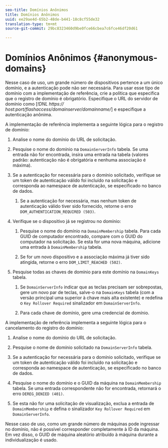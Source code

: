 ```yaml
---
seo-title: Domínios Anônimos
title: Domínios Anônimos
uuid: ee29ae4d-65b2-48de-b441-18c8cf55de32
translation-type: tm+mt
source-git-commit: 29bc8323460d9be0fce66cbea7c6fce46df20d61

---
```



# Domínios Anônimos {#anonymous-domains}

Nesse caso de uso, um grande número de dispositivos pertence a um único domínio, e a autenticação pode não ser necessária. Para usar esse tipo de domínio com a implementação de referência, crie a política que especifica que o registro de domínio é obrigatório. Especifique o URL do servidor de domínio como [*!DNL https:// host:port/flashaccess/domainserver/domainname/*] e especifique a autenticação anônima.

A implementação de referência implementa a seguinte lógica para o registro de domínio:

1. Analise o nome do domínio do URL de solicitação.
1. Pesquise o nome do domínio na `DomainServerInfo` tabela. Se uma entrada não for encontrada, insira uma entrada na tabela (valores padrão: autenticação não é obrigatória e nenhuma associação é máxima).
1. Se a autenticação for necessária para o domínio solicitado, verifique se um token de autenticação válido foi incluído na solicitação e corresponda ao namespace de autenticação, se especificado no banco de dados.

   1. Se a autenticação for necessária, mas nenhum token de autenticação válido tiver sido fornecido, retorne o erro `DOM_AUTHENTICATION_REQUIRED (503)`.

1. Verifique se o dispositivo já se registrou no domínio:

   1. Pesquise o nome do domínio na `DomainMembership` tabela. Para cada GUID de computador encontrado, compare com o GUID do computador na solicitação. Se esta for uma nova máquina, adicione uma entrada à `DomainMembership` tabela.

   1. Se for um novo dispositivo e a associação máxima já tiver sido atingida, retorne o erro `DOM_LIMIT_REACHED (502)`.

1. Pesquise todas as chaves de domínio para este domínio na `DomainKeys` tabela.

   1. Se `DomainServerInfo` indicar que as teclas precisam ser sobrepostas, gere um novo par de teclas, salve-o na `DomainKeys` tabela (com a versão principal uma superior à chave mais alta existente) e redefina o `Key Rollover Required` sinalizador em `DomainServerInfo`.

   1. Para cada chave de domínio, gere uma credencial de domínio.

A implementação de referência implementa a seguinte lógica para o cancelamento do registro do domínio:

1. Analise o nome do domínio do URL de solicitação.
1. Pesquise o nome de domínio solicitado na `DomainServerInfo` tabela.
1. Se a autenticação for necessária para o domínio solicitado, verifique se um token de autenticação válido foi incluído na solicitação e corresponda ao namespace de autenticação, se especificado no banco de dados.
1. Pesquise o nome do domínio e o GUID da máquina na `DomainMembership` tabela. Se uma entrada correspondente não for encontrada, retornará o erro `DEREG_DENIED (401)`.

1. Se esta não for uma solicitação de visualização, exclua a entrada de `DomainMembership` e defina o sinalizador `Key Rollover Required` em `DomainServerInfo`.

Nesse caso de uso, como um grande número de máquinas pode ingressar no domínio, não é possível corresponder completamente à ID da máquina. Em vez disso, o GUID de máquina aleatório atribuído à máquina durante a individualização é usado.
